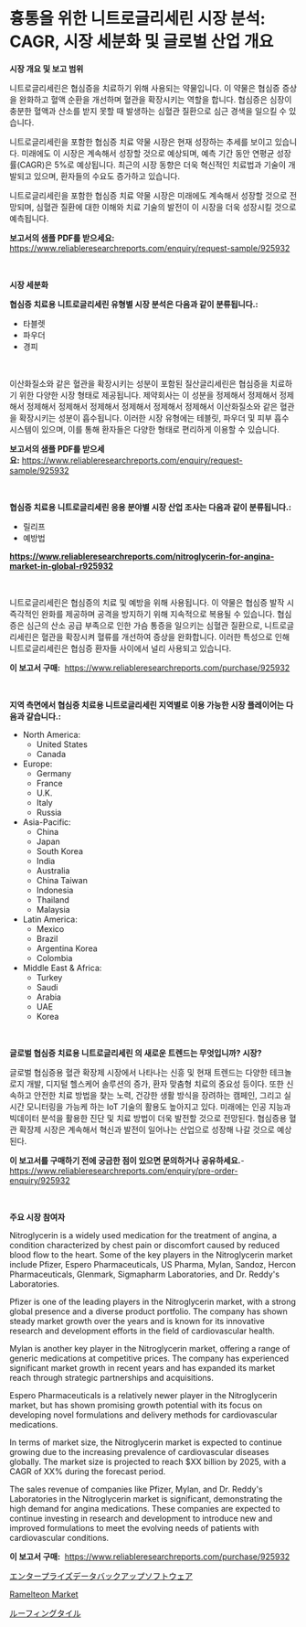 <p><h1>흉통을 위한 니트로글리세린 시장 분석: CAGR, 시장 세분화 및 글로벌 산업 개요</h1></p><p><strong>시장 개요 및 보고 범위</strong></p>
<p><p>니트로글리세린은 협심증을 치료하기 위해 사용되는 약물입니다. 이 약물은 협심증 증상을 완화하고 혈액 순환을 개선하며 혈관을 확장시키는 역할을 합니다. 협심증은 심장이 충분한 혈액과 산소를 받지 못할 때 발생하는 심혈관 질환으로 심근 경색을 일으킬 수 있습니다.</p><p>니트로글리세린을 포함한 협심증 치료 약물 시장은 현재 성장하는 추세를 보이고 있습니다. 미래에도 이 시장은 계속해서 성장할 것으로 예상되며, 예측 기간 동안 연평균 성장률(CAGR)은 5%로 예상됩니다. 최근의 시장 동향은 더욱 혁신적인 치료법과 기술이 개발되고 있으며, 환자들의 수요도 증가하고 있습니다.</p><p>니트로글리세린을 포함한 협심증 치료 약물 시장은 미래에도 계속해서 성장할 것으로 전망되며, 심혈관 질환에 대한 이해와 치료 기술의 발전이 이 시장을 더욱 성장시킬 것으로 예측됩니다.</p></p>
<p><strong>보고서의 샘플 PDF를 받으세요:</strong> <a href="https://www.reliableresearchreports.com/enquiry/request-sample/925932">https://www.reliableresearchreports.com/enquiry/request-sample/925932</a></p>
<p>&nbsp;</p>
<p><strong>시장 세분화</strong></p>
<p><strong>협심증 치료용 니트로글리세린 유형별 시장 분석은 다음과 같이 분류됩니다.:</strong></p>
<p><ul><li>타블렛</li><li>파우더</li><li>경피</li></ul></p>
<p>&nbsp;</p>
<p><p>이산화질소와 같은 혈관을 확장시키는 성분이 포함된 질산글리세린은 협심증을 치료하기 위한 다양한 시장 형태로 제공됩니다. 제약회사는 이 성분을 정제해서 정제해서 정제해서 정제해서 정제해서 정제해서 정제해서 정제해서 정제해서 이산화질소와 같은 혈관을 확장시키는 성분이 흡수됩니다. 이러한 시장 유형에는 테블릿, 파우더 및 피부 흡수 시스템이 있으며, 이를 통해 환자들은 다양한 형태로 편리하게 이용할 수 있습니다.</p></p>
<p><strong>보고서의 샘플 PDF를 받으세요:</strong>&nbsp;<a href="https://www.reliableresearchreports.com/enquiry/request-sample/925932">https://www.reliableresearchreports.com/enquiry/request-sample/925932</a></p>
<p>&nbsp;</p>
<p><strong> 협심증 치료용 니트로글리세린 응용 분야별 시장 산업 조사는 다음과 같이 분류됩니다.:</strong></p>
<p><ul><li>릴리프</li><li>예방법</li></ul></p>
<p><strong><a href="https://www.reliableresearchreports.com/nitroglycerin-for-angina-market-in-global-r925932">https://www.reliableresearchreports.com/nitroglycerin-for-angina-market-in-global-r925932</a></strong></p>
<p>&nbsp;</p>
<p><p>니트로글리세린은 협심증의 치료 및 예방을 위해 사용됩니다. 이 약물은 협심증 발작 시 즉각적인 완화를 제공하며 공격을 방지하기 위해 지속적으로 복용될 수 있습니다. 협심증은 심근의 산소 공급 부족으로 인한 가슴 통증을 일으키는 심혈관 질환으로, 니트로글리세린은 혈관을 확장시켜 혈류를 개선하여 증상을 완화합니다. 이러한 특성으로 인해 니트로글리세린은 협심증 환자들 사이에서 널리 사용되고 있습니다.</p></p>
<p><strong>이 보고서 구매:</strong>&nbsp; <a href="https://www.reliableresearchreports.com/purchase/925932">https://www.reliableresearchreports.com/purchase/925932</a></p>
<p>&nbsp;</p>
<p><strong>지역 측면에서 협심증 치료용 니트로글리세린 지역별로 이용 가능한 시장 플레이어는 다음과 같습니다.:</strong></p>
<p><ul>
    <li>
        North America:
        <ul>
            <li>United States</li>
            <li>Canada</li>
        </ul>
    </li>
    <li>
        Europe:
        <ul>
            <li>Germany</li>
            <li>France</li>
            <li>U.K.</li>
            <li>Italy</li>
            <li>Russia</li>
        </ul>
    </li>
    <li>
        Asia-Pacific:
        <ul>
            <li>China</li>
            <li>Japan</li>
            <li>South Korea</li>
            <li>India</li>
            <li>Australia</li>
            <li>China Taiwan</li>
            <li>Indonesia</li>
            <li>Thailand</li>
            <li>Malaysia</li>
        </ul>
    </li>
    <li>
        Latin America:
        <ul>
            <li>Mexico</li>
            <li>Brazil</li>
            <li>Argentina Korea</li>
            <li>Colombia</li>
        </ul>
    </li>
    <li>
        Middle East & Africa:
        <ul>
            <li>Turkey</li>
            <li>Saudi</li>
            <li>Arabia</li>
            <li>UAE</li>
            <li>Korea</li>
        </ul>
    </li>
    </ul></p>
<p>&nbsp;</p>
<p><strong>글로벌 협심증 치료용 니트로글리세린 의 새로운 트렌드는 무엇입니까? 시장?</strong></p>
<p><p>글로벌 협심증용 혈관 확장제 시장에서 나타나는 신흥 및 현재 트렌드는 다양한 테크놀로지 개발, 디지털 헬스케어 솔루션의 증가, 환자 맞춤형 치료의 중요성 등이다. 또한 신속하고 안전한 치료 방법을 찾는 노력, 건강한 생활 방식을 장려하는 캠페인, 그리고 실시간 모니터링을 가능케 하는 IoT 기술의 활용도 높아지고 있다. 미래에는 인공 지능과 빅데이터 분석을 활용한 진단 및 치료 방법이 더욱 발전할 것으로 전망된다. 협심증용 혈관 확장제 시장은 계속해서 혁신과 발전이 일어나는 산업으로 성장해 나갈 것으로 예상된다.</p></p>
<p><strong>이 보고서를 구매하기 전에 궁금한 점이 있으면 문의하거나 공유하세요.</strong>- <a href="https://www.reliableresearchreports.com/enquiry/pre-order-enquiry/925932">https://www.reliableresearchreports.com/enquiry/pre-order-enquiry/925932</a></p>
<p>&nbsp;</p>
<p><strong>주요 시장 참여자</strong></p>
<p><p>Nitroglycerin is a widely used medication for the treatment of angina, a condition characterized by chest pain or discomfort caused by reduced blood flow to the heart. Some of the key players in the Nitroglycerin market include Pfizer, Espero Pharmaceuticals, US Pharma, Mylan, Sandoz, Hercon Pharmaceuticals, Glenmark, Sigmapharm Laboratories, and Dr. Reddy's Laboratories.</p><p>Pfizer is one of the leading players in the Nitroglycerin market, with a strong global presence and a diverse product portfolio. The company has shown steady market growth over the years and is known for its innovative research and development efforts in the field of cardiovascular health.</p><p>Mylan is another key player in the Nitroglycerin market, offering a range of generic medications at competitive prices. The company has experienced significant market growth in recent years and has expanded its market reach through strategic partnerships and acquisitions.</p><p>Espero Pharmaceuticals is a relatively newer player in the Nitroglycerin market, but has shown promising growth potential with its focus on developing novel formulations and delivery methods for cardiovascular medications.</p><p>In terms of market size, the Nitroglycerin market is expected to continue growing due to the increasing prevalence of cardiovascular diseases globally. The market size is projected to reach $XX billion by 2025, with a CAGR of XX% during the forecast period.</p><p>The sales revenue of companies like Pfizer, Mylan, and Dr. Reddy's Laboratories in the Nitroglycerin market is significant, demonstrating the high demand for angina medications. These companies are expected to continue investing in research and development to introduce new and improved formulations to meet the evolving needs of patients with cardiovascular conditions.</p></p>
<p><strong>이 보고서 구매:</strong>&nbsp;&nbsp;<a href="https://www.reliableresearchreports.com/purchase/925932">https://www.reliableresearchreports.com/purchase/925932</a></p>
<p><p><a href="https://github.com/RodHoppe07/Market-Research-Report-List-1/blob/main/377824325140.md">エンタープライズデータバックアップソフトウェア</a></p><p><a href="https://github.com/mbisetmhermsr/Market-Research-Report-List-2/blob/main/ramelteon-market.md">Ramelteon Market</a></p><p><a href="https://github.com/avwofrml53535/Market-Research-Report-List-1/blob/main/378307136535.md">ルーフィングタイル</a></p></p>